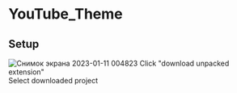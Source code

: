 # YouTube_Theme

## Setup
![Снимок экрана 2023-01-11 004823](https://user-images.githubusercontent.com/113336097/211679520-2b11b5f8-01d5-49b4-b067-1bcf5f8d52f9.png)
Click "download unpacked extension"  
Select downloaded project
